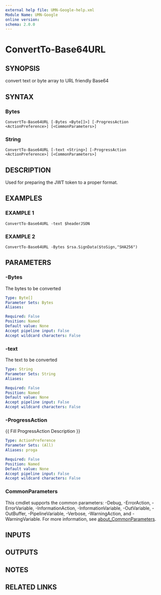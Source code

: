 ```yaml
---
external help file: UMN-Google-help.xml
Module Name: UMN-Google
online version:
schema: 2.0.0
---
```


# ConvertTo-Base64URL

## SYNOPSIS
convert text or byte array to URL friendly Base64

## SYNTAX

### Bytes
```
ConvertTo-Base64URL [-Bytes <Byte[]>] [-ProgressAction <ActionPreference>] [<CommonParameters>]
```

### String
```
ConvertTo-Base64URL [-text <String>] [-ProgressAction <ActionPreference>] [<CommonParameters>]
```

## DESCRIPTION
Used for preparing the JWT token to a proper format.

## EXAMPLES

### EXAMPLE 1
```
ConvertTo-Base64URL -text $headerJSON
```

### EXAMPLE 2
```
ConvertTo-Base64URL -Bytes $rsa.SignData($toSign,"SHA256")
```

## PARAMETERS

### -Bytes
The bytes to be converted

```yaml
Type: Byte[]
Parameter Sets: Bytes
Aliases:

Required: False
Position: Named
Default value: None
Accept pipeline input: False
Accept wildcard characters: False
```

### -text
The text to be converted

```yaml
Type: String
Parameter Sets: String
Aliases:

Required: False
Position: Named
Default value: None
Accept pipeline input: False
Accept wildcard characters: False
```

### -ProgressAction
{{ Fill ProgressAction Description }}

```yaml
Type: ActionPreference
Parameter Sets: (All)
Aliases: proga

Required: False
Position: Named
Default value: None
Accept pipeline input: False
Accept wildcard characters: False
```

### CommonParameters
This cmdlet supports the common parameters: -Debug, -ErrorAction, -ErrorVariable, -InformationAction, -InformationVariable, -OutVariable, -OutBuffer, -PipelineVariable, -Verbose, -WarningAction, and -WarningVariable. For more information, see [about_CommonParameters](http://go.microsoft.com/fwlink/?LinkID=113216).

## INPUTS

## OUTPUTS

## NOTES

## RELATED LINKS
